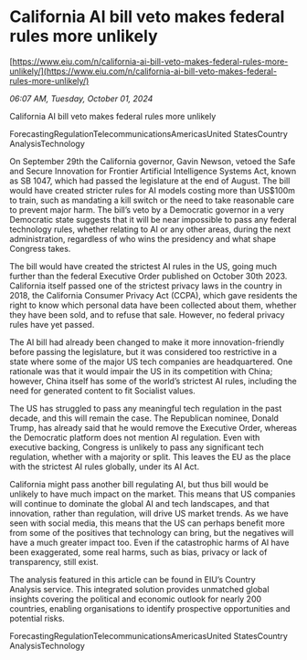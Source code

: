 # California AI bill veto makes federal rules more unlikely

[https://www.eiu.com/n/california-ai-bill-veto-makes-federal-rules-more-unlikely/](https://www.eiu.com/n/california-ai-bill-veto-makes-federal-rules-more-unlikely/)

*06:07 AM, Tuesday, October 01, 2024*

California AI bill veto makes federal rules more unlikely

ForecastingRegulationTelecommunicationsAmericasUnited StatesCountry AnalysisTechnology

On September 29th the California governor, Gavin Newson, vetoed the Safe and Secure Innovation for Frontier Artificial Intelligence Systems Act, known as SB 1047, which had passed the legislature at the end of August. The bill would have created stricter rules for AI models costing more than US$100m to train, such as mandating a kill switch or the need to take reasonable care to prevent major harm. The bill’s veto by a Democratic governor in a very Democratic state suggests that it will be near impossible to pass any federal technology rules, whether relating to AI or any other areas, during the next administration, regardless of who wins the presidency and what shape Congress takes.

The bill would have created the strictest AI rules in the US, going much further than the federal Executive Order published on October 30th 2023. California itself passed one of the strictest privacy laws in the country in 2018, the California Consumer Privacy Act (CCPA), which gave residents the right to know which personal data have been collected about them, whether they have been sold, and to refuse that sale. However, no federal privacy rules have yet passed.

The AI bill had already been changed to make it more innovation-friendly before passing the legislature, but it was considered too restrictive in a state where some of the major US tech companies are headquartered. One rationale was that it would impair the US in its competition with China; however, China itself has some of the world’s strictest AI rules, including the need for generated content to fit Socialist values.

The US has struggled to pass any meaningful tech regulation in the past decade, and this will remain the case. The Republican nominee, Donald Trump, has already said that he would remove the Executive Order, whereas the Democratic platform does not mention AI regulation. Even with executive backing, Congress is unlikely to pass any significant tech regulation, whether with a majority or split. This leaves the EU as the place with the strictest AI rules globally, under its AI Act.

California might pass another bill regulating AI, but thus bill would be unlikely to have much impact on the market. This means that US companies will continue to dominate the global AI and tech landscapes, and that innovation, rather than regulation, will drive US market trends. As we have seen with social media, this means that the US can perhaps benefit more from some of the positives that technology can bring, but the negatives will have a much greater impact too. Even if the catastrophic harms of AI have been exaggerated, some real harms, such as bias, privacy or lack of transparency, still exist.

The analysis featured in this article can be found in EIU’s Country Analysis service. This integrated solution provides unmatched global insights covering the political and economic outlook for nearly 200 countries, enabling organisations to identify prospective opportunities and potential risks.

ForecastingRegulationTelecommunicationsAmericasUnited StatesCountry AnalysisTechnology

